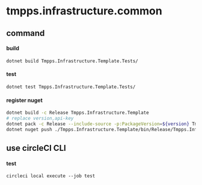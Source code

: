 # tmpps.infrastructure.common

## command

#### build

`dotnet build Tmpps.Infrastructure.Template.Tests/`

#### test

`dotnet test Tmpps.Infrastructure.Template.Tests/`

#### register nuget

```bash
dotnet build -c Release Tmpps.Infrastructure.Template
# replace version,api-key
dotnet pack -c Release --include-source -p:PackageVersion=${version} Tmpps.Infrastructure.Template
dotnet nuget push ./Tmpps.Infrastructure.Template/bin/Release/Tmpps.Infrastructure.Template.${version}.nupkg -k ${api-key} -s https://api.nuget.org/v3/index.json
```

## use circleCI CLI

#### test

`circleci local execute --job test`
